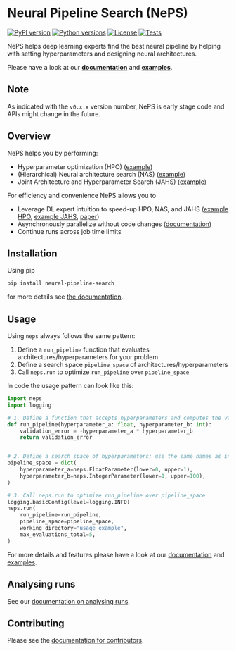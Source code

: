 # Neural Pipeline Search (NePS)

[![PyPI version](https://img.shields.io/pypi/v/neural-pipeline-search?color=informational)](https://pypi.org/project/neural-pipeline-search/)
[![Python versions](https://img.shields.io/pypi/pyversions/neural-pipeline-search)](https://pypi.org/project/neural-pipeline-search/)
[![License](https://img.shields.io/pypi/l/neural-pipeline-search?color=informational)](LICENSE)
[![Tests](https://github.com/automl/neps/actions/workflows/tests.yaml/badge.svg)](https://github.com/automl/neps/actions)

NePS helps deep learning experts find the best neural pipeline by helping with setting hyperparameters and designing neural architectures.

Please have a look at our **[documentation](https://automl.github.io/neps/)** and **[examples](neps_examples)**.

## Note

As indicated with the `v0.x.x` version number, NePS is early stage code and APIs might change in the future.

## Overview

NePS helps you by performing:

- Hyperparameter optimization (HPO) ([example](neps_examples/hyperparameters))
- (Hierarchical) Neural architecture search (NAS) ([example](neps_examples/hierarchical_architecture))
- Joint Architecture and Hyperparameter Search (JAHS) ([example](neps_examples/hyperparameters_architecture))

For efficiency and convenience NePS allows you to

- Leverage DL expert intuition to speed-up HPO, NAS, and JAHS ([example HPO](neps_examples/user_priors), [example JAHS](neps_examples/user_priors_also_architecture), [paper](https://openreview.net/forum?id=MMAeCXIa89))
- Asynchronously parallelize without code changes ([documentation](https://automl.github.io/neps/parallelization/))
- Continue runs across job time limits

## Installation

Using pip

```bash
pip install neural-pipeline-search
```

for more details see [the documentation](https://automl.github.io/neps/).

## Usage

Using `neps` always follows the same pattern:

1. Define a `run_pipeline` function that evaluates architectures/hyperparameters for your problem
1. Define a search space `pipeline_space` of architectures/hyperparameters
1. Call `neps.run` to optimize `run_pipeline` over `pipeline_space`

In code the usage pattern can look like this:

```python
import neps
import logging

# 1. Define a function that accepts hyperparameters and computes the validation error
def run_pipeline(hyperparameter_a: float, hyperparameter_b: int):
    validation_error = -hyperparameter_a * hyperparameter_b
    return validation_error


# 2. Define a search space of hyperparameters; use the same names as in run_pipeline
pipeline_space = dict(
    hyperparameter_a=neps.FloatParameter(lower=0, upper=1),
    hyperparameter_b=neps.IntegerParameter(lower=1, upper=100),
)

# 3. Call neps.run to optimize run_pipeline over pipeline_space
logging.basicConfig(level=logging.INFO)
neps.run(
    run_pipeline=run_pipeline,
    pipeline_space=pipeline_space,
    working_directory="usage_example",
    max_evaluations_total=5,
)
```

For more details and features please have a look at our [documentation](https://automl.github.io/neps/) and [examples](neps_examples).

## Analysing runs

See our [documentation on analysing runs](https://automl.github.io/neps/analyse).

## Contributing

Please see the [documentation for contributors](https://automl.github.io/neps/contributing/).
